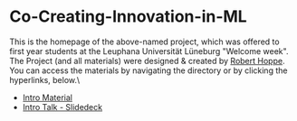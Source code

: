 # Co-Creating-Innovation-in-ML
This is the homepage of the above-named project, which was offered to first year students at the Leuphana Universität Lüneburg "Welcome week".
The Project (and all materials) were designed & created by [Robert Hoppe](https://www.linkedin.com/in/robert-m-hoppe/). \
You can access the materials by navigating the directory or by clicking the hyperlinks, below.\
* [Intro Material](Intro_Materials_Co-Creating_Innovation_in_Machine_Learning.pdf)
* [Intro Talk - Slidedeck](Intro_Talk_Co-Creating_Innovation_in_Machine_Learning_REDUCED.pdf)



